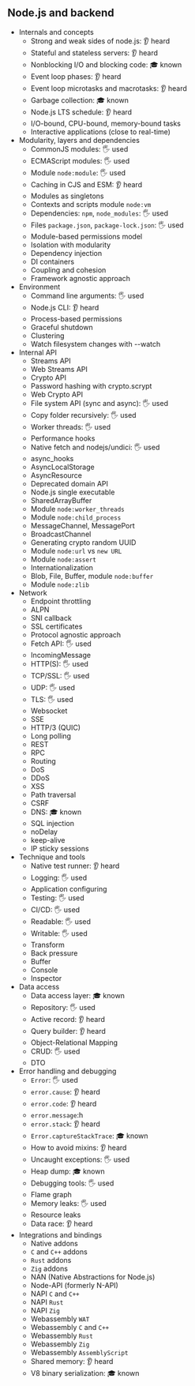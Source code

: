 ## Node.js and backend

- Internals and concepts
  - Strong and weak sides of node.js: 👂 heard
  - Stateful and stateless servers: 👂 heard
  - Nonblocking I/O and blocking code: 🎓 known
  - Event loop phases: 👂 heard
  - Event loop microtasks and macrotasks: 👂 heard
  - Garbage collection: 🎓 known
  - Node.js LTS schedule: 👂 heard
  - I/O-bound, CPU-bound, memory-bound tasks
  - Interactive applications (close to real-time)
- Modularity, layers and dependencies
  - CommonJS modules: 🖐️ used
  - ECMAScript modules: 🖐️ used
  - Module `node:module`: 🖐️ used
  - Caching in CJS and ESM: 👂 heard
  - Modules as singletons
  - Contexts and scripts module `node:vm`
  - Dependencies: `npm`, `node_modules`: 🖐️ used
  - Files `package.json`, `package-lock.json`: 🖐️ used
  - Module-based permissions model
  - Isolation with modularity
  - Dependency injection
  - DI containers
  - Coupling and cohesion
  - Framework agnostic approach
- Environment
  - Command line arguments: 🖐️ used
  - Node.js CLI: 👂 heard
  - Process-based permissions
  - Graceful shutdown
  - Clustering
  - Watch filesystem changes with --watch
- Internal API
  - Streams API
  - Web Streams API
  - Crypto API
  - Password hashing with crypto.scrypt
  - Web Crypto API
  - File system API (sync and async): 🖐️ used
  - Copy folder recursively: 🖐️ used
  - Worker threads: 🖐️ used
  - Performance hooks
  - Native fetch and nodejs/undici: 🖐️ used
  - async_hooks
  - AsyncLocalStorage
  - AsyncResource
  - Deprecated domain API
  - Node.js single executable
  - SharedArrayBuffer
  - Module `node:worker_threads`
  - Module `node:child_process`
  - MessageChannel, MessagePort
  - BroadcastChannel
  - Generating crypto random UUID
  - Module `node:url` vs `new URL`
  - Module `node:assert`
  - Internationalization
  - Blob, File, Buffer, module `node:buffer`
  - Module `node:zlib`
- Network
  - Endpoint throttling
  - ALPN
  - SNI callback
  - SSL certificates
  - Protocol agnostic approach
  - Fetch API: 🖐️ used
  - IncomingMessage
  - HTTP(S): 🖐️ used
  - TCP/SSL: 🖐️ used
  - UDP: 🖐️ used
  - TLS: 🖐️ used
  - Websocket
  - SSE
  - HTTP/3 (QUIC)
  - Long polling
  - REST
  - RPC
  - Routing
  - DoS
  - DDoS
  - XSS
  - Path traversal
  - CSRF
  - DNS: 🎓 known
  - SQL injection
  - noDelay
  - keep-alive
  - IP sticky sessions
- Technique and tools
  - Native test runner: 👂 heard
  - Logging: 🖐️ used
  - Application configuring
  - Testing: 🖐️ used
  - CI/CD: 🖐️ used
  - Readable: 🖐️ used
  - Writable: 🖐️ used
  - Transform
  - Back pressure
  - Buffer
  - Console
  - Inspector
- Data access
  - Data access layer: 🎓 known
  - Repository: 🖐️ used
  - Active record: 👂 heard
  - Query builder: 👂 heard
  - Object-Relational Mapping
  - CRUD: 🖐️ used
  - DTO
- Error handling and debugging
  - `Error`: 🖐️ used
  - `error.cause`: 👂 heard
  - `error.code`: 👂 heard
  - `error.message`:h
  - `error.stack`: 👂 heard
  - `Error.captureStackTrace`: 🎓 known
  - How to avoid mixins: 👂 heard
  - Uncaught exceptions: 🖐️ used
  - Heap dump: 🎓 known
  - Debugging tools: 🖐️ used
  - Flame graph
  - Memory leaks: 🖐️ used
  - Resource leaks
  - Data race: 👂 heard
- Integrations and bindings
  - Native addons
  - `C` and `C++` addons
  - `Rust` addons
  - `Zig` addons
  - NAN (Native Abstractions for Node.js)
  - Node-API (formerly N-API)
  - NAPI `C` and `C++`
  - NAPI `Rust`
  - NAPI `Zig`
  - Webassembly `WAT`
  - Webassembly `C` and `C++`
  - Webassembly `Rust`
  - Webassembly `Zig`
  - Webassembly `AssemblyScript`
  - Shared memory: 👂 heard
  - V8 binary serialization: 🎓 known
